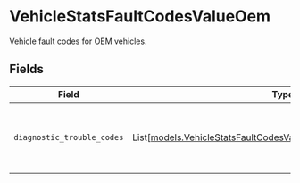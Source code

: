 # VehicleStatsFaultCodesValueOem

Vehicle fault codes for OEM vehicles.


## Fields

| Field                                                                                                                                  | Type                                                                                                                                   | Required                                                                                                                               | Description                                                                                                                            |
| -------------------------------------------------------------------------------------------------------------------------------------- | -------------------------------------------------------------------------------------------------------------------------------------- | -------------------------------------------------------------------------------------------------------------------------------------- | -------------------------------------------------------------------------------------------------------------------------------------- |
| `diagnostic_trouble_codes`                                                                                                             | List[[models.VehicleStatsFaultCodesValueOemDiagnosticTroubleCodes](../models/vehiclestatsfaultcodesvalueoemdiagnostictroublecodes.md)] | :heavy_minus_sign:                                                                                                                     | Proprietary diagnostic trouble codes for OEM vehicles.                                                                                 |